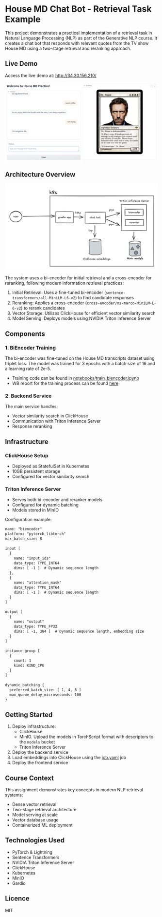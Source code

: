 # House MD Chat Bot - Retrieval Task Example

This project demonstrates a practical implementation of a retrieval task in Natural Language Processing (NLP) as part of the Generative NLP course. It creates a chat bot that responds with relevant quotes from the TV show House MD using a two-stage retrieval and reranking approach.

## Live Demo
Access the live demo at: http://34.30.156.210/

![Chat Bot](img/app.png)

## Architecture Overview

![Architecture](img/arch.png)

The system uses a bi-encoder for initial retrieval and a cross-encoder for reranking, following modern information retrieval practices:

1. Initial Retrieval: Uses a fine-tuned bi-encoder (`sentence-transformers/all-MiniLM-L6-v2`) to find candidate responses
2. Reranking: Applies a cross-encoder (`cross-encoder/ms-marco-MiniLM-L-6-v2`) to rerank candidates
3. Vector Storage: Utilizes ClickHouse for efficient vector similarity search
4. Model Serving: Deploys models using NVIDIA Triton Inference Server

## Components

### 1. BiEncoder Training

The bi-encoder was fine-tuned on the House MD transcripts dataset using triplet loss. The model was trained for 3 epochs with a batch size of 16 and a learning rate of 2e-5.

- Training code can be found in [notebooks/train_biencoder.ipynb](notebooks/train_biencoder.ipynb)
- WB report for the training process can be found [here](https://api.wandb.ai/links/vkrnsno/6r91jtbq)

### 2. Backend Service

The main service handles:
- Vector similarity search in ClickHouse
- Communication with Triton Inference Server
- Response reranking

## Infrastructure

### ClickHouse Setup

- Deployed as StatefulSet in Kubernetes
- 10GB persistent storage
- Configured for vector similarity search

### Triton Inference Server

- Serves both bi-encoder and reranker models
- Configured for dynamic batching
- Models stored in MinIO

Configuration example:

```
name: "biencoder"
platform: "pytorch_libtorch"
max_batch_size: 8

input [
  {
    name: "input_ids"
    data_type: TYPE_INT64
    dims: [ -1 ]  # Dynamic sequence length
  },
  {
    name: "attention_mask"
    data_type: TYPE_INT64
    dims: [ -1 ]  # Dynamic sequence length
  }
]

output [
  {
    name: "output"
    data_type: TYPE_FP32
    dims: [ -1, 384 ]  # Dynamic sequence length, embedding size
  }
]

instance_group [
  {
    count: 1
    kind: KIND_CPU
  }
]

dynamic_batching {
  preferred_batch_size: [ 1, 4, 8 ]
  max_queue_delay_microseconds: 100
}
```

## Getting Started

1. Deploy infrastructure:
    - ClickHouse
    - MinIO. Upload the models in TorchScript format with descriptors to the `models` bucket
    - Triton Inference Server
2. Deploy the backend service
3. Load embeddings into ClickHouse using the [job.yaml](k8s/chat-bot/job.yaml) job
4. Deploy the frontend service

## Course Context

This assignment demonstrates key concepts in modern NLP retrieval systems:
- Dense vector retrieval
- Two-stage retrieval architecture
- Model serving at scale
- Vector database usage
- Containerized ML deployment

## Technologies Used

- PyTorch & Lightning
- Sentence Transformers
- NVIDIA Triton Inference Server
- ClickHouse
- Kubernetes
- MinIO
- Gardio

## Licence

MIT
